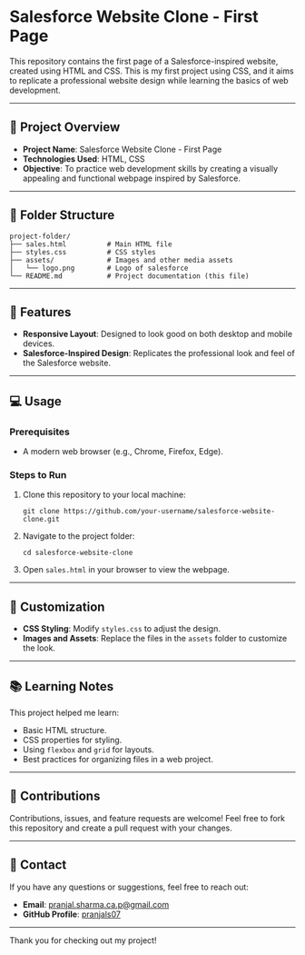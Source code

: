# Salesforce Website Clone - First Page

This repository contains the first page of a Salesforce-inspired website, created using HTML and CSS. This is my first project using CSS, and it aims to replicate a professional website design while learning the basics of web development.

---

## 🚀 Project Overview

- **Project Name**: Salesforce Website Clone - First Page
- **Technologies Used**: HTML, CSS
- **Objective**: To practice web development skills by creating a visually appealing and functional webpage inspired by Salesforce.

---

## 📂 Folder Structure

```
project-folder/
├── sales.html          # Main HTML file
├── styles.css          # CSS styles
├── assets/             # Images and other media assets
│   └── logo.png        # Logo of salesforce
└── README.md           # Project documentation (this file)
```

---

## 🌟 Features

- **Responsive Layout**: Designed to look good on both desktop and mobile devices.
- **Salesforce-Inspired Design**: Replicates the professional look and feel of the Salesforce website.
---

## 💻 Usage

### Prerequisites
- A modern web browser (e.g., Chrome, Firefox, Edge).

### Steps to Run
1. Clone this repository to your local machine:
   ```
   git clone https://github.com/your-username/salesforce-website-clone.git
   ```
2. Navigate to the project folder:
   ```
   cd salesforce-website-clone
   ```
3. Open `sales.html` in your browser to view the webpage.

---

## 🎨 Customization

- **CSS Styling**: Modify `styles.css` to adjust the design.
- **Images and Assets**: Replace the files in the `assets` folder to customize the look.

---

## 📚 Learning Notes

This project helped me learn:
- Basic HTML structure.
- CSS properties for styling.
- Using `flexbox` and `grid` for layouts.
- Best practices for organizing files in a web project.

---

## 🤝 Contributions

Contributions, issues, and feature requests are welcome! Feel free to fork this repository and create a pull request with your changes.

---


## 📧 Contact

If you have any questions or suggestions, feel free to reach out:
- **Email**: pranjal.sharma.ca.p@gmail.com
- **GitHub Profile**: [pranjals07](https://github.com/pranjals07)

---

Thank you for checking out my project!



